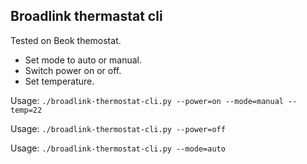 ## Broadlink thermastat cli

Tested on Beok themostat.

- Set mode to auto or manual.
- Switch power on or off.
- Set temperature.

Usage: ```./broadlink-thermostat-cli.py --power=on --mode=manual --temp=22```

Usage: ```./broadlink-thermostat-cli.py --power=off```

Usage: ```./broadlink-thermostat-cli.py --mode=auto```

